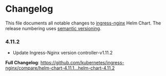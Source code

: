 # Changelog

This file documents all notable changes to [ingress-nginx](https://github.com/kubernetes/ingress-nginx) Helm Chart. The release numbering uses [semantic versioning](http://semver.org).

### 4.11.2

* Update Ingress-Nginx version controller-v1.11.2

**Full Changelog**: https://github.com/kubernetes/ingress-nginx/compare/helm-chart-4.11.1...helm-chart-4.11.2
